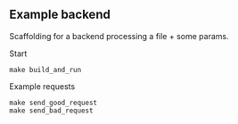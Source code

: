## Example backend
Scaffolding for a backend processing a file + some params.

Start
```
make build_and_run
```

Example requests
```
make send_good_request
make send_bad_request
```
